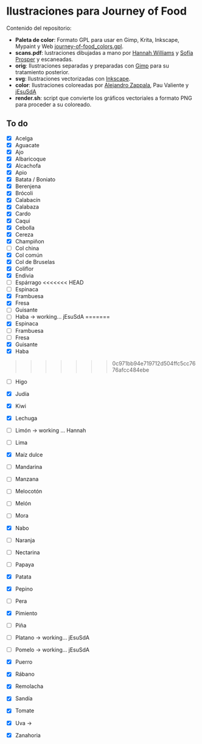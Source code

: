 # Ilustraciones para Journey of Food

Contenido del repositorio:

- **Paleta de color**: Formato GPL para usar en Gimp, Krita, Inkscape, Mypaint y Web [journey-of-food_colors.gpl](journey-of-food_colors.gpl).
- **scans.pdf**: lustraciones dibujadas a mano por [Hannah Williams](http://WWW.hannawilliams.co.za) y [Sofía Prosper](http://www.sofipros.com) y escaneadas.
- **orig**: Ilustraciones separadas y preparadas con [Gimp](http://www.gimp.org) para su tratamiento posterior.
- **svg**: Ilustraciones vectorizadas con [Inkscape](http://www.inkscape.org).
- **color**: Ilustraciones coloreadas por [Alejandro Zappala](http://www.alejandrozappala.com), Pau Valiente y [jEsuSdA](http://www.jesusda.com)
- **render.sh**: script que convierte los gráficos vectoriales a formato PNG para proceder a su coloreado.



## To do

- [x] Acelga
- [x] Aguacate
- [x] Ajo
- [x] Albaricoque
- [x] Alcachofa
- [x] Apio
- [x] Batata / Boniato
- [x] Berenjena
- [x] Brócoli
- [x] Calabacín
- [x] Calabaza
- [x] Cardo
- [x] Caqui
- [x] Cebolla
- [x] Cereza
- [x] Champiñon
- [ ] Col china
- [x] Col común
- [x] Col de Bruselas
- [x] Coliflor
- [x] Endivia
- [ ] Espárrago
<<<<<<< HEAD
- [ ] Espinaca
- [x] Frambuesa
- [x] Fresa
- [ ] Guisante
- [ ] Haba -> working... jEsuSdA
=======
- [x] Espinaca 
- [ ] Frambuesa
- [ ] Fresa
- [x] Guisante
- [x] Haba
>>>>>>> 0c971bb94e719712d504ffc5cc7676afcc484ebe
- [ ] Higo
- [x] Judía
- [x] Kiwi 
- [x] Lechuga
- [ ] Limón -> working ... Hannah
- [ ] Lima
- [x] Maíz dulce
- [ ] Mandarina
- [ ] Manzana
- [ ] Melocotón
- [ ] Melón
- [ ] Mora
- [x] Nabo
- [ ] Naranja
- [ ] Nectarina
- [ ] Papaya
- [x] Patata
- [x] Pepino
- [ ] Pera
- [x] Pimiento
- [ ] Piña
- [ ] Platano -> working... jEsuSdA
- [ ] Pomelo -> working... jEsuSdA
- [x] Puerro
- [x] Rábano
- [x] Remolacha
- [x] Sandía
- [x] Tomate
- [x] Uva -> 
- [x] Zanahoria

